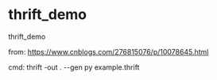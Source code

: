 # thrift_demo
thrift_demo

from:
https://www.cnblogs.com/276815076/p/10078645.html

cmd:
thrift -out . --gen py example.thrift
